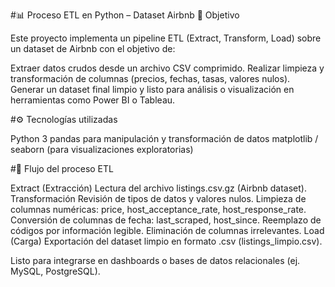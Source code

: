 #📊 Proceso ETL en Python – Dataset Airbnb
🎯 Objetivo

Este proyecto implementa un pipeline ETL (Extract, Transform, Load) sobre un dataset de Airbnb con el objetivo de:

Extraer datos crudos desde un archivo CSV comprimido.
Realizar limpieza y transformación de columnas (precios, fechas, tasas, valores nulos).
Generar un dataset final limpio y listo para análisis o visualización en herramientas como Power BI o Tableau.

#⚙️ Tecnologías utilizadas

Python 3
pandas para manipulación y transformación de datos
matplotlib / seaborn (para visualizaciones exploratorias)

#📂 Flujo del proceso ETL

Extract (Extracción)
Lectura del archivo listings.csv.gz (Airbnb dataset).
Transformación
Revisión de tipos de datos y valores nulos.
Limpieza de columnas numéricas: price, host_acceptance_rate, host_response_rate.
Conversión de columnas de fecha: last_scraped, host_since.
Reemplazo de códigos por información legible.
Eliminación de columnas irrelevantes.
Load (Carga)
Exportación del dataset limpio en formato .csv (listings_limpio.csv).



Listo para integrarse en dashboards o bases de datos relacionales (ej. MySQL, PostgreSQL).





